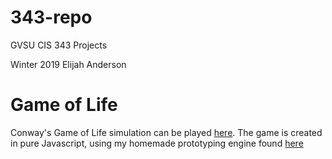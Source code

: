 # 343-repo

GVSU CIS 343 Projects

Winter 2019
Elijah Anderson

# Game of Life

Conway's Game of Life simulation can be played [here](http://eli-anderson.github.io/343-repo/gol_gui/index.html). The game is created in pure Javascript, using my homemade prototyping engine found [here](https://github.com/Eli-Anderson/JSEngine2D)